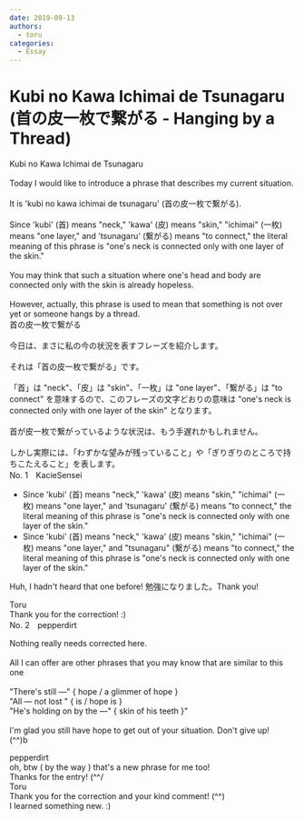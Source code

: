 ```yaml
---
date: 2019-09-13
authors:
  - toru
categories:
  - Essay
---
```


<h1 id="subject_show">Kubi no Kawa Ichimai de Tsunagaru (首の皮一枚で繋がる - Hanging by a Thread)</h1>
<div class="date" hidden>Sep 13, 2019 20:54</div>
<div id="post"><div id="body_show_ori">
Kubi no Kawa Ichimai de Tsunagaru<br/><br/>Today I would like to introduce a phrase that describes my current situation.<br/><br/>It is 'kubi no kawa ichimai de tsunagaru' (首の皮一枚で繋がる).<br/><br/>Since 'kubi' (首) means "neck," 'kawa' (皮) means "skin," "ichimai" (一枚) means "one layer," and 'tsunagaru' (繋がる) means "to connect," the literal meaning of this phrase is "one's neck is connected only with one layer of the skin."<br/><br/>You may think that such a situation where one's head and body are connected only with the skin is already hopeless.<br/><br/>However, actually, this phrase is used to mean that something is not over yet or someone hangs by a thread.
</div></div>

<!-- more -->

<div id="post_ja"><div id="body_show_mo">
首の皮一枚で繋がる<br/><br/>今日は、まさに私の今の状況を表すフレーズを紹介します。<br/><br/>それは「首の皮一枚で繋がる」です。<br/><br/>「首」は "neck"、「皮」は "skin"、「一枚」は "one layer"、「繋がる」は "to connect" を意味するので、このフレーズの文字どおりの意味は "one's neck is connected only with one layer of the skin" となります。<br/><br/>首が皮一枚で繋がっているような状況は、もう手遅れかもしれません。<br/><br/>しかし実際には、「わずかな望みが残っていること」や「ぎりぎりのところで持ちこたえること」を表します。
</div></div>
<div id="block"><div class="first_name"> No. 1　<span class="just_name">KacieSensei</span></div><div id="block2">
<ul class="correction_field">
<li class="incorrect">Since 'kubi' (首) means "neck," 'kawa' (皮) means "skin," "ichimai" (一枚) means "one layer," and 'tsunagaru' (繋がる) means "to connect," the literal meaning of this phrase is "one's neck is connected only with one layer of the skin."</li>
<li class="corrected correct">
Since 'kubi' (首) means "neck," 'kawa' (皮) means "skin," "ichimai" (一枚) means "one layer," and <span class="f_blue">"tsunagaru"</span> (繋がる) means "to connect," the literal meaning of this phrase is "one's neck is connected only with one layer of the skin."
</li>
</ul>
<p class="comment_small">
 Huh, I hadn't heard that one before! 勉強になりました。Thank you!
</p>

</div><div class="name"><span class="just_name">Toru</span><br>
Thank you for the correction! :)
</div>
</div>
<div id="block"><div class="first_name"> No. 2　<span class="just_name">pepperdirt</span></div><div id="block2">
<p class="comment_small">
 Nothing really needs corrected here.
 <br/>
 <br/>
 All I can offer are other phrases that you may know that are similar to this one
 <br/>
 <br/>
 "There's still ―" { hope / a glimmer of hope  }
 <br/>
 "All ― not lost " { is / hope is }
 <br/>
 "He's holding on by the ―" { skin of his teeth }"
 <br/>
 <br/>
 I'm glad you still have hope to get out of your situation. Don't give up!
 <br/>
 (^^)b
</p>

</div><div class="name"><span class="just_name">pepperdirt</span><br>
oh, btw ( by the way ) that's a new phrase for me too!<br/>Thanks for the entry! (^^/
</div>
<div class="name"><span class="just_name">Toru</span><br>
Thank you for the correction and your kind comment! (^^)<br/>I learned something new. :)
</div>
</div>
